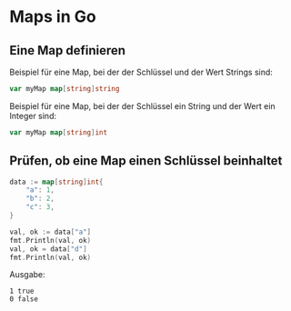 # Maps in Go


## Eine Map definieren

Beispiel für eine Map, bei der der Schlüssel und der Wert Strings sind:

```go
var myMap map[string]string
```

Beispiel für eine Map, bei der der Schlüssel ein String und der Wert ein Integer sind:

```go
var myMap map[string]int
```


## Prüfen, ob eine Map einen Schlüssel beinhaltet

```go
data := map[string]int{
    "a": 1,
    "b": 2,
    "c": 3,
}

val, ok := data["a"]
fmt.Println(val, ok)
val, ok = data["d"]
fmt.Println(val, ok)
```

Ausgabe:
```
1 true
0 false
```
